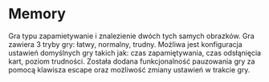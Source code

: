 # Memory
Gra typu zapamietywanie i znalezienie dwóch tych samych obrazków. Gra zawiera 3 tryby gry: łatwy, normalny, trudny.
Możliwa jest konfiguracja ustawień domyślnych gry takich jak: czas zapamiętywania, czas odsłąnięcia kart, poziom trudności.
Została dodana funkcjonalność pauzowania gry za pomocą klawisza escape oraz możliwość zmiany ustawień w trakcie gry.
